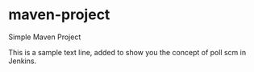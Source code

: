# maven-project

Simple Maven Project

This is a sample text line, added to show you the concept of poll scm in Jenkins.
